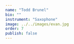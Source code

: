```yaml
---
name: "Todd Brunel"
bio: ""
instrument: "Saxophone"
image: ../../images/evan.jpg
order: 7
publish: false
---
```

